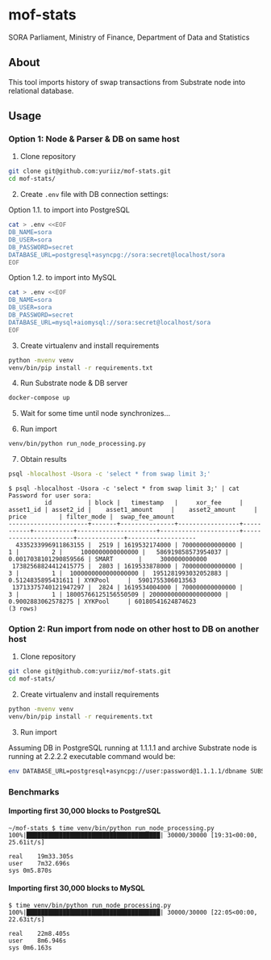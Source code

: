 # mof-stats
SORA Parliament, Ministry of Finance, Department of Data and Statistics

## About
This tool imports history of swap transactions from Substrate node into relational database.

## Usage

### Option 1: Node & Parser & DB on same host

1. Clone repository
```bash
git clone git@github.com:yuriiz/mof-stats.git
cd mof-stats/
```

2. Create `.env` file with DB connection settings:

Option 1.1. to import into PostgreSQL
```bash
cat > .env <<EOF
DB_NAME=sora
DB_USER=sora
DB_PASSWORD=secret
DATABASE_URL=postgresql+asyncpg://sora:secret@localhost/sora
EOF
```
Option 1.2. to import into MySQL
```bash
cat > .env <<EOF
DB_NAME=sora
DB_USER=sora
DB_PASSWORD=secret
DATABASE_URL=mysql+aiomysql://sora:secret@localhost/sora
EOF
```

3. Create virtualenv and install requirements
```bash
python -mvenv venv
venv/bin/pip install -r requirements.txt
```

4. Run Substrate node & DB server
```bash
docker-compose up
```

5. Wait for some time until node synchronizes...

6. Run import
```bash
venv/bin/python run_node_processing.py
```

7. Obtain results
```bash
psql -hlocalhost -Usora -c 'select * from swap limit 3;'
```

```
$ psql -hlocalhost -Usora -c 'select * from swap limit 3;' | cat
Password for user sora:
          id          | block |   timestamp   |     xor_fee     | asset1_id | asset2_id |    asset1_amount     |    asset2_amount     |         price         | filter_mode |  swap_fee_amount
----------------------+-------+---------------+-----------------+-----------+-----------+----------------------+----------------------+-----------------------+-------------+-------------------
  4335233996911863155 |  2519 | 1619532174000 | 700000000000000 |         1 |         2 |     1000000000000000 |   586919858573954037 | 0.0017038101290859566 | SMART       |     3000000000000
 17382568824412415775 |  2803 | 1619533878000 | 700000000000000 |         3 |         1 |  1000000000000000000 |  1951281993032052883 |    0.5124835895431611 | XYKPool     |  5901755306013563
 13713375740121947297 |  2824 | 1619534004000 | 700000000000000 |         3 |         1 | 18005766125156550509 | 20000000000000000000 |    0.9002883062578275 | XYKPool     | 60180541624874623
(3 rows)
```

### Option 2: Run import from node on other host to DB on another host
1. Clone repository
```bash
git clone git@github.com:yuriiz/mof-stats.git
cd mof-stats/
```

2. Create virtualenv and install requirements
```bash
python -mvenv venv
venv/bin/pip install -r requirements.txt
```

3. Run import

Assuming DB in PostgreSQL running at 1.1.1.1 and archive Substrate node is running at 2.2.2.2 executable command would be:
```bash
env DATABASE_URL=postgresql+asyncpg://user:password@1.1.1.1/dbname SUBSTRATE_URL=ws://2.2.2.2:9944 venv/bin/python run_node_processing.py
```

### Benchmarks

#### Importing first 30,000 blocks to PostgreSQL
```
~/mof-stats $ time venv/bin/python run_node_processing.py
100%|█████████████████████████████████████| 30000/30000 [19:31<00:00, 25.61it/s]

real	19m33.305s
user	7m32.696s
sys	0m5.870s
```
#### Importing first 30,000 blocks to MySQL
```
$ time venv/bin/python run_node_processing.py
100%|█████████████████████████████████████| 30000/30000 [22:05<00:00, 22.63it/s]

real	22m8.405s
user	8m6.946s
sys	0m6.163s
```
